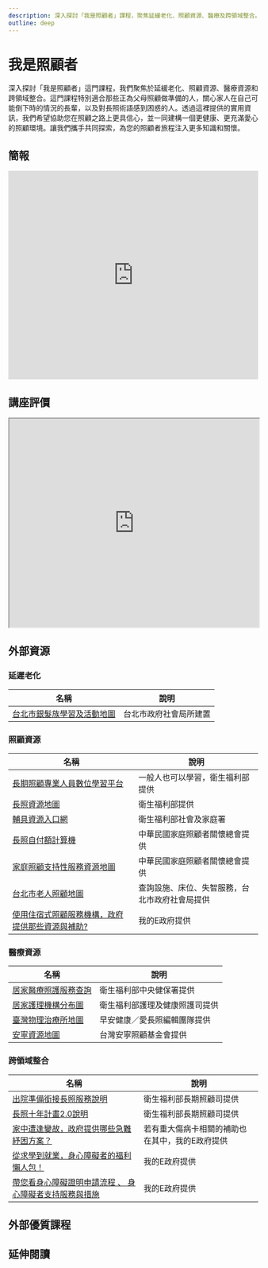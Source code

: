 ```yaml
---
description: 深入探討「我是照顧者」課程，聚焦延緩老化、照顧資源、醫療及跨領域整合。適合為父母照顧做準備的人、關心長輩及照顧術語困惑者。提供實用資訊，協助建構愛心環境，共同探索照顧之路。
outline: deep
---
```


# 我是照顧者

深入探討「我是照顧者」這門課程，我們聚焦於延緩老化、照顧資源、醫療資源和跨領域整合。這門課程特別適合那些正為父母照顧做準備的人，關心家人在自己可能倒下時的情況的長輩，以及對長照術語感到困惑的人。透過這裡提供的實用資訊，我們希望協助您在照顧之路上更具信心，並一同建構一個更健康、更充滿愛心的照顧環境。讓我們攜手共同探索，為您的照顧者旅程注入更多知識和關懷。

## 簡報

<LazySlide shareLink="https://docs.google.com/presentation/d/1XLi5KRDRXyIlVsU_ke4rdrFEeFGar1F6GB5mTqZ5_rM/edit?usp=drive_link">
<iframe title="presentation" src="https://docs.google.com/presentation/d/e/2PACX-1vR1PYi7FxCz4yIF4VV2aoOG65uv1Hp8aF6KkiIrLmz77_1_qCH4DLkIidCvhqG6Ak-SDeyBeDyD-poh/embed?start=false&loop=false&delayms=3000" frameborder="0" width="100%" height="420" allowfullscreen="true" mozallowfullscreen="true" webkitallowfullscreen="true"></iframe>
</LazySlide>

## 講座評價

<iframe src="https://docs.google.com/spreadsheets/d/e/2PACX-1vSqIwBpXMcvWHTQy80NGRVuI3_lGx4UtVjhedci_cQDcx7iB3rO9qwn1LNQJSpmPpy0YOeykE_1wKmR/pubhtml?widget=true&amp;headers=false" width="100%" height="420"></iframe>

## 外部資源

### 延遲老化

<table>
    <thead>
        <tr>
            <th>名稱</th>
            <th>說明</th>
        </tr>
    </thead>
    <tbody>
        <tr>
            <td>
                <a href="https://map.dosw.gov.taipei/taipeiwelfare_map/all_new/elder_map.aspx" target="_blank">台北市銀髮族學習及活動地圖</a>
            </td>
            <td>台北市政府社會局所建置</td>
        </tr>
    </tbody>
</table>

### 照顧資源

<table>
    <thead>
        <tr>
            <th>名稱</th>
            <th>說明</th>
        </tr>
    </thead>
    <tbody>
        <tr>
            <td>
                <a href="https://ltc-learning.org/mooc/index.php" target="_blank">長期照顧專業人員數位學習平台</a>
            </td>
            <td>一般人也可以學習，衛生福利部提供</td>
        </tr>
        <tr>
            <td>
                <a href="https://ltcpap.mohw.gov.tw/public/index.html" target="_blank">長照資源地圖</a>
            </td>
            <td>衛生福利部提供</td>
        </tr>
        <tr>
            <td>
                <a href="https://newrepat.sfaa.gov.tw/home/prepaid-help-vendor" target="_blank">輔具資源入口網</a>
            </td>
            <td>衛生福利部社會及家庭署</td>
        </tr>
        <tr>
            <td>
                <a href="https://www.familycares.com.tw/try.php" target="_blank">長照自付額計算機</a>
            </td>
            <td>中華民國家庭照顧者關懷總會提供</td>
        </tr>
        <tr>
            <td>
                <a href="https://carersupport.com.tw/map/" target="_blank">家庭照顧支持性服務資源地圖</a>
            </td>
            <td>中華民國家庭照顧者關懷總會提供</td>
        </tr>
        <tr>
            <td>
                <a href="https://map.dosw.gov.taipei/taipeiwelfare_map/all_new/care_map.aspx" target="_blank">台北市老人照顧地圖</a>
            </td>
            <td>查詢設施、床位、失智服務，台北市政府社會局提供</td>
        </tr>
        <tr>
            <td>
                <a href="https://www.gov.tw/News_Content.aspx?n=26&s=556149" target="_blank">使用住宿式照顧服務機構，政府提供那些資源與補助?</a>
            </td>
            <td>我的E政府提供</td>
        </tr>
    </tbody>
</table>

### 醫療資源

<table>
    <thead>
        <tr>
            <th>名稱</th>
            <th>說明</th>
        </tr>
    </thead>
    <tbody>
        <tr>
            <td>
                <a href="https://info.nhi.gov.tw/INAE1000/INAE1030S01" target="_blank">居家醫療照護服務查詢</a>
            </td>
            <td>衛生福利部中央健保署提供</td>
        </tr>
        <tr>
            <td>
                <a href="https://www.google.com.tw/maps/d/viewer?mid=1G3L1nvxm_WNm1pYSGIBAboQBwAQm3O5v&hl=en&femb=1&ll=25.1177722110377%2C121.52324149035303&z=15" target="_blank">居家護理機構分布圖</a>
            </td>
            <td>衛生福利部護理及健康照護司提供</td>
        </tr>
        <tr>
            <td>
                <a href="https://www.google.com/maps/d/viewer?mid=17jOphhBqHty75Hz5h4zFDh8Wpz3A3zqM&hl=en_US&ll=25.043832751834735%2C121.54191971448165&z=14" target="_blank">臺灣物理治療所地圖</a>
            </td>
            <td>早安健康／愛長照編輯團隊提供</td>
        </tr>
        <tr>
            <td>
                <a href="https://www.hospice.org.tw/resource" target="_blank">安寧資源地圖</a>
            </td>
            <td>台灣安寧照顧基金會提供</td>
        </tr>
    </tbody>
</table>

### 跨領域整合

<table>
    <thead>
        <tr>
            <th>名稱</th>
            <th>說明</th>
        </tr>
    </thead>
    <tbody>
        <tr>
            <td>
                <a href="https://1966.gov.tw/LTC/cp-6458-69942-207.html" target="_blank">出院準備銜接長照服務說明</a>
            </td>
            <td>衛生福利部長期照顧司提供</td>
        </tr>
        <tr>
            <td>
                <a href="https://1966.gov.tw/LTC/cp-6572-69919-207.html" target="_blank">長照十年計畫2.0說明</a>
            </td>
            <td>衛生福利部長期照顧司提供</td>
        </tr>
        <tr>
            <td>
                <a href="https://1966.gov.tw/LTC/cp-6572-69919-207.html" target="_blank">家中遭逢變故，政府提供哪些急難紓困方案？</a>
            </td>
            <td>若有重大傷病卡相關的補助也在其中，我的E政府提供</td>
        </tr>
        <tr>
            <td>
                <a href="https://www.gov.tw/News_Content.aspx?n=26&s=604800#active3" target="_blank">從求學到就業，身心障礙者的福利懶人包！</a>
            </td>
            <td>我的E政府提供</td>
        </tr>
        <tr>
            <td>
                <a href="https://www.gov.tw/News_Content.aspx?n=26&s=677435" target="_blank">帶您看身心障礙證明申請流程 、 身心障礙者支持服務與措施</a>
            </td>
            <td>我的E政府提供</td>
        </tr>
    </tbody>
</table>

## 外部優質課程

<Courses :modelValue="courseItems"></Courses>

## 延伸閱讀

<Books :modelValue="bookItems"></Books>

<script setup>
import LazySlide from '../components/lazySlide.vue'
import Courses from '../components/courses.vue'
import Books from '../components/books.vue'

const courseItems = [
    {
        image: '/life/carer.jpg',
        description: `中華民國家庭照顧者關懷總會(家總)成立於85年，其倡議目標為發展多元且充足的長照資源，讓家庭有選擇權，以及對自願選擇成為家庭照顧者，提供符合需求的支持性服務。`,
        name: '中華民國家庭照顧者關懷總會',
        url: 'https://www.youtube.com/@familycaretw/videos',
    },
    {
        image: '/life/hiskio.png',
        description: `隨著年齡增長，老化不只生理上的變化而已，而是各種問題的開始，這堂課讓你聰明的應對老化問題，學會維護身體的機能，使自己保持最佳狀態，應對各種生活和工作的挑戰，正常扮演社會與家庭的角色。`,
        name: '老化全方位應對手冊 | 機能維持 X 聰明就醫 X 照護策略 X 風險規劃',
        url: 'https://hiskio.com/courses/2133/about',
    },
]

const bookItems = [
    {
        id: '11100858406',
        name: '陪爸媽安心到老︰醫療決策、長照資源、陪伴技巧，一本完解不慌亂',
        desc: `<p>衰老和死亡是一條單向道，沒人可以真正準備好
嬰兒潮世代逐漸老去，子女愈生愈少
你可能必須獨自面對父母的老、衰、死</p>

<p>提早「知老」、「認老」、「備老」
必要時讓你不致慌亂、不知如何是好
多一分了解，就多一份心安和坦然
何況照護父母，也是為照護明天的自己，預做準備！</p>`,
    },
    {
        id: '11100864506',
        name: '【圖解】生活自立支援照護指南',
        desc: `<p>約束、尿布及不當餵食等照護方式，
不僅無助於被照護者的功能恢復，
甚至會導致失能狀況惡化。
透過照護者技巧性的引導與專業性的照護，
可提升被照護者的自主生活能力，重拾自信與尊嚴。
何況照護父母，也是為照護明天的自己，預做準備！</p>`,
    },
]
</script>

